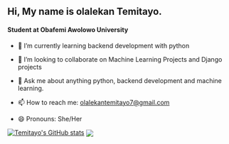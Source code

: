## Hi, My name is olalekan Temitayo.
#### Student at Obafemi Awolowo University

<!--
**temitayopelumi/temitayopelumi** is a ✨ _special_ ✨ repository because its `README.md` (this file) appears on your GitHub profile.

Here are some ideas to get you started:-->

 
- 🌱 I’m currently learning backend development with python
- 👯 I’m looking to collaborate on Machine Learning Projects and Django projects

- 💬 Ask me about anything python, backend development and machine learning.
- 📫 How to reach me: olalekantemitayo7@gmail.com
- 😄 Pronouns: She/Her

[![Temitayo's GitHub stats](https://github-readme-stats.vercel.app/api?username=temitayopelumi)](https://github.com/temitayopelumi/github-readme-stats)
<img align="center" src="https://github-readme-stats.vercel.app/api/top-langs/?username=temitayopelumi&theme=radical" />

<!-- ![](https://img.shields.io/badge/<WORD_ON_LEFT>-<WORD_ON_RIGHT>-informational?style=flat&logo=<LOGO_NAME>&logoColor=white&color=2bbc8a) --!>
